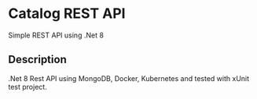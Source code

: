 # Catalog REST API

Simple REST API using .Net 8

## Description

.Net 8 Rest API using MongoDB, Docker, Kubernetes and tested with xUnit test project.
